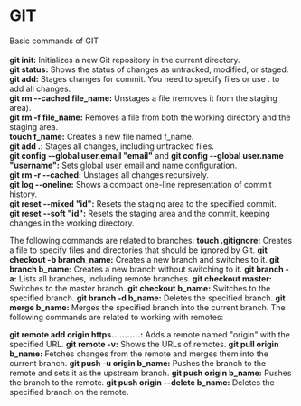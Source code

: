 # GIT
Basic commands of GIT </br>  
**git init:** Initializes a new Git repository in the current directory.  
**git status:** Shows the status of changes as untracked, modified, or staged.
**git add:** Stages changes for commit. You need to specify files or use . to add all changes.  
**git rm --cached file_name:** Unstages a file (removes it from the staging area).  
**git rm -f file_name:** Removes a file from both the working directory and the staging area.  
**touch f_name:** Creates a new file named f_name.  
**git add .:** Stages all changes, including untracked files.  
**git config --global user.email "email"** and **git config --global user.name "username":** Sets global user email and name configuration.  
**git rm -r --cached:** Unstages all changes recursively.  
**git log --oneline:** Shows a compact one-line representation of commit history.  
**git reset --mixed "id":** Resets the staging area to the specified commit.  
**git reset --soft "id":** Resets the staging area and the commit, keeping changes in the working directory.  

The following commands are related to branches:
**touch .gitignore:** Creates a file to specify files and directories that should be ignored by Git.
**git checkout -b branch_name:** Creates a new branch and switches to it.
**git branch b_name:** Creates a new branch without switching to it.
**git branch -a:** Lists all branches, including remote branches.
**git checkout master:** Switches to the master branch.
**git checkout b_name:** Switches to the specified branch.
**git branch -d b_name:** Deletes the specified branch.
**git merge b_name:** Merges the specified branch into the current branch.
The following commands are related to working with remotes:

**git remote add origin https………..:** Adds a remote named "origin" with the specified URL.
**git remote -v:** Shows the URLs of remotes.
**git pull origin b_name:** Fetches changes from the remote and merges them into the current branch.
**git push -u origin b_name:** Pushes the branch to the remote and sets it as the upstream branch.
**git push origin b_name:** Pushes the branch to the remote.
**git push origin --delete b_name:** Deletes the specified branch on the remote.

